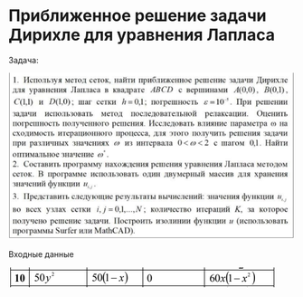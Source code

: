 # Приближенное решение задачи Дирихле для уравнения Лапласа

Задача:

![Alt text](https://github.com/vlad13667/Approximate-solution-of-the-Dirichlet-problem-for-the-Laplace-equation/blob/main/Task.png?raw=true "Optional Title")
 
Входные данные

![Alt text](https://github.com/vlad13667/Approximate-solution-of-the-Dirichlet-problem-for-the-Laplace-equation/blob/main/Inpyt%20date.png?raw=true "Optional Title")
